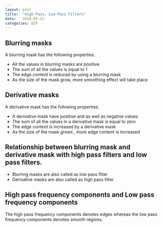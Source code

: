 ```yaml
---
layout: post
title:  "High Pass, Low Pass Filters"
date:   2018-05-22
categories: DIP
---
```


## Blurring masks

A blurring mask has the following properties.

- All the values in blurring masks are positive
- The sum of all the values is equal to 1
- The edge content is reduced by using a blurring mask
- As the size of the mask grow, more smoothing effect will take place

## Derivative masks

A derivative mask has the following properties.

- A derivative mask have positive and as well as negative values
- The sum of all the values in a derivative mask is equal to zero
- The edge content is increased by a derivative mask
- As the size of the mask grows , more edge content is increased

## Relationship between blurring mask and derivative mask with high pass filters and low pass filters.

- Blurring masks are also called as low pass filter
- Derivative masks are also called as high pass filter

## High pass frequency components and Low pass frequency components

The high pass frequency components denotes edges whereas the low pass frequency components denotes smooth regions.
